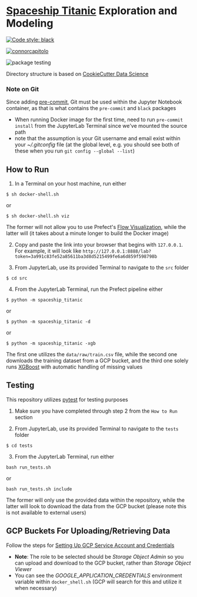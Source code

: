 # [Spaceship Titanic](https://www.kaggle.com/competitions/spaceship-titanic/overview) Exploration and Modeling

[![Code style: black](https://img.shields.io/badge/code%20style-black-000000.svg)](https://github.com/psf/black)

[![connorcapitolo](https://circleci.com/gh/connorcapitolo/Spaceship-Titanic.svg?style=shield)](https://app.circleci.com/pipelines/github/connorcapitolo/Spaceship-Titanic?branch=main&filter=all)

![package testing](https://github.com/connorcapitolo/Spaceship-Titanic/actions/workflows/python-package.yml/badge.svg)


Directory structure is based on [CookieCutter Data Science](https://drivendata.github.io/cookiecutter-data-science/)

### Note on Git

Since adding [pre-commit](https://pre-commit.com/), Git must be used within the Jupyter Notebook container, as that is what contains the `pre-commit` and `black` packages
* When running Docker image for the first time, need to run `pre-commit install` from the JupyterLab Terminal since we've mounted the source path
* note that the assumption is your Git username and email exist within your *~/.gitconfig* file (at the global level, e.g. you should see both of these when you run `git config --global --list`)

## How to Run

1. In a Terminal on your host machine, run either

```
$ sh docker-shell.sh
```

or

```
$ sh docker-shell.sh viz
```

The former will not allow you to use Prefect's [Flow Visualization](https://docs.prefect.io/core/advanced_tutorials/visualization.html), while the latter will (it takes about a minute longer to build the Docker image)

2. Copy and paste the link into your browser that begins with `127.0.0.1`. For example, it will look like `http://127.0.0.1:8888/lab?token=3a991c83fe52a85611ba3d8d5215499fe6a6d859f598798b`

3. From JupyterLab, use its provided Terminal to navigate to the `src` folder

```
$ cd src
```

4. From the JupyterLab Terminal, run the Prefect pipeline either

```
$ python -m spaceship_titanic
```

or 

```
$ python -m spaceship_titanic -d
```

or 

```
$ python -m spaceship_titanic -xgb
```

The first one utilizes the `data/raw/train.csv` file, while the second one downloads the training dataset from a GCP bucket, and the third one solely runs [XGBoost](https://xgboost.readthedocs.io/en/stable/) with automatic handling of missing values

## Testing

This repository utilizes [pytest](https://docs.pytest.org/en/7.1.x/) for testing purposes

1. Make sure you have completed through step 2 from the `How to Run` section

2. From JupyterLab, use its provided Terminal to navigate to the `tests` folder

```
$ cd tests
```

3. From the JupyterLab Terminal, run either 

```
bash run_tests.sh
```

or 

```
bash run_tests.sh include
```

The former will only use the provided data within the repository, while the latter will look to download the data from the GCP bucket (please note this is not available to external users)

## GCP Buckets For Uploading/Retrieving Data

Follow the steps for [Setting Up GCP Service Account and Credentials](https://github.com/dlops-io/mushroom-app/tree/02-setup-gcp-credentials)

* **Note**: The role to be selected should be *Storage Object Admin* so you can upload and download to the GCP bucket, rather than *Storage Object Viewer*
* You can see the *GOOGLE_APPLICATION_CREDENTIALS* environment variable within `docker_shell.sh` (GCP will search for this and utilize it when necessary)